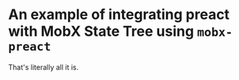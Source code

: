 # An example of integrating preact with MobX State Tree using `mobx-preact`

That's literally all it is.
